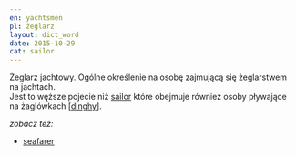 ```yaml
---
en: yachtsmen
pl: żeglarz
layout: dict_word
date: 2015-10-29
cat: sailor
---
```


Żeglarz jachtowy. Ogólne określenie na osobę zajmującą się żeglarstwem na jachtach.  
Jest to węższe pojecie niż [sailor](/dict/s/sailor/) które obejmuje również osoby pływające na żaglówkach 
[[dinghy](/dict/d/dinghy_2/)].

*zobacz też:*

* [seafarer](/dict/s/seafarer/)


